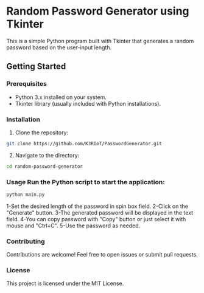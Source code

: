 # Random Password Generator using Tkinter  
This is a simple Python program built with Tkinter that generates a random password based on the user-input length.  
## Getting Started  
### Prerequisites  
- Python 3.x installed on your system. 
- Tkinter library (usually included with Python installations).  
### Installation  
1. Clone the repository:      
```bash     
git clone https://github.com/K3RIoT/PasswordGenerator.git     
```  
2. Navigate to the directory:      
```bash     
cd random-password-generator     
```  
### Usage  Run the Python script to start the application:  
```bash 
python main.py
```

1-Set the desired length of the password in spin box field.
2-Click on the "Generate" button.
3-The generated password will be displayed in the text field.
4-You can copy password with "Copy" button or just select it with mouse and "Ctrl+C".
5-Use the password as needed.

### Contributing
Contributions are welcome! Feel free to open issues or submit pull requests.

### License
This project is licensed under the MIT License.
